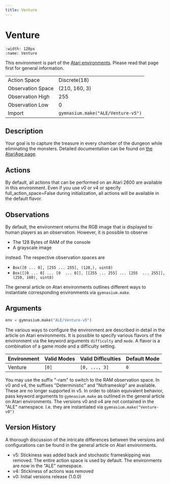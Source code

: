 ```yaml
---
title: Venture
---
```


# Venture

```{figure} ../../_static/videos/atari/venture.gif
:width: 120px
:name: Venture
```

This environment is part of the <a href='..'>Atari environments</a>. Please read that page first for general information.

|                   |                                    |
|-------------------|------------------------------------|
| Action Space      | Discrete(18)                       |
| Observation Space | (210, 160, 3)                      |
| Observation High  | 255                                |
| Observation Low   | 0                                  |
| Import            | `gymnasium.make("ALE/Venture-v5")` |

## Description

Your goal is to capture the treasure in every chamber of the dungeon while eliminating the monsters. Detailed documentation can be found on [the AtariAge page](https://atariage.com/manual_html_page.php?SoftwareLabelID=576).

## Actions

By default, all actions that can be performed on an Atari 2600 are available in this environment. Even if you use v0 or v4 or specify full_action_space=False during initialization, all actions will be available in the default flavor.

## Observations

By default, the environment returns the RGB image that is displayed to human players as an observation. However, it is
possible to observe

- The 128 Bytes of RAM of the console
- A grayscale image

instead. The respective observation spaces are

- `Box([0 ... 0], [255 ... 255], (128,), uint8)`
- `Box([[0 ... 0]
 ...
 [0  ... 0]], [[255 ... 255]
 ...
 [255  ... 255]], (250, 160), uint8)
`

The general article on Atari environments outlines different ways to instantiate corresponding environments
via `gymnasium.make`.

## Arguments

```python
env = gymnasium.make("ALE/Venture-v5")
```

The various ways to configure the environment are described in detail in the article on Atari environments.
It is possible to specify various flavors of the environment via the keyword arguments `difficulty` and `mode`.
A flavor is a combination of a game mode and a difficulty setting.

| Environment | Valid Modes | Valid Difficulties | Default Mode |
|-------------|-------------|--------------------|--------------|
| Venture     | `[0]`       | `[0, ..., 3]`      | `0`          |

You may use the suffix "-ram" to switch to the RAM observation space. In v0 and v4, the suffixes "Deterministic" and "Noframeskip"
are available. These are no longer supported in v5. In order to obtain equivalent behavior, pass keyword arguments to `gymnasium.make` as outlined in
the general article on Atari environments.
The versions v0 and v4 are not contained in the "ALE" namespace. I.e. they are instantiated via `gymnasium.make("Venture-v0")`

## Version History

A thorough discussion of the intricate differences between the versions and configurations can be found in the
general article on Atari environments.

* v5: Stickiness was added back and stochastic frameskipping was removed. The entire action space is used by default. The environments are now in the "ALE" namespace.
* v4: Stickiness of actions was removed
* v0: Initial versions release (1.0.0)
